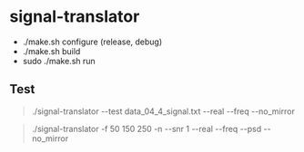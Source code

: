 # signal-translator

* ./make.sh configure (release, debug)
* ./make.sh build
* sudo ./make.sh run


## Test

> ./signal-translator --test data_04_4_signal.txt --real --freq --no_mirror

> ./signal-translator -f 50 150 250 -n --snr 1 --real --freq --psd --no_mirror
